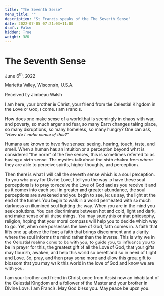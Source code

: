 ```yaml
---
title: "The Seventh Sense"
menu_title: ""
description: "St Francis speaks of the The Seventh Sense"
date: 2022-07-05 07:21:03+11:00
draft: False
hidden: True
weight: 386
---
```

# The Seventh Sense  

June 6<sup>th</sup>, 2022

Marietta Valley, Wisconsin, U.S.A.

Received by Jimbeau Walsh   



I am here, your brother in Christ, your friend from the Celestial Kingdom in the Love of God, I come. I am Francis.
 
How does one make sense of a world that is seemingly in chaos with war, and poverty, so much anger and fear, so many Earth changes taking place, so many disruptions, so many homeless, so many hungry? One can ask, *“How do I make sense of this?”* 

Humans are known to have five senses: seeing, hearing, touch, taste, and smell. When a human has an intuition or a perception beyond what is considered “the norm” of the  five senses, this is sometimes referred to as having a sixth sense. The mystics talk about the sixth chakra from where they are able to perceive spirits, higher thoughts, and perceptions. 

Then there is what I will call the seventh sense which is a soul perception. To you who pray for Divine Love, I tell you the way to have these soul perceptions is to pray to receive the Love of God and as you receive it and as it comes into each soul in greater and greater abundance, the soul perceptions are awakened and you begin to see, let us say, the light at the end of the tunnel. You begin to walk in a world permeated with so much darkness an illumined soul lighting the way. When you are in the mind you seek solutions. You can discriminate between hot and cold, light and dark, and make sense of all these things. You may study this or that philosophy, religion, hoping that your moral compass will help you to decide which way to go. Yet, when one possesses the love of God, faith comes in. A faith that lifts one up above the fear; a faith that brings discernment and a clarity where the soul informs the mind rather than the inverse. This is why we in the Celestial realms come to be with you, to guide you, to influence you to be in prayer for this, the greatest gift of all the Love of God, that your gifts may flourish, awaken, and help this world so bereft and so in need of Light and Love. So, pray, and then pray some more and allow this great gift to blossom that you may walk this world in the love of God and know we are with you.
   
I am your brother and friend in Christ, once from Assisi now an inhabitant of the Celestial Kingdom and a follower of the Master and your brother in Divine Love. I am Francis. May God bless you. May peace be upon you.